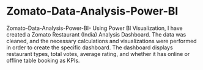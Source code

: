 # Zomato-Data-Analysis-Power-BI
Zomato-Data-Analysis-Power-BI-
Using Power BI Visualization, I have created a Zomato Restaurant (India) Analysis Dashboard. The data was cleaned, and the necessary calculations and visualizations were performed in order to create the specific dashboard. The dashboard displays restaurant types, total votes, average rating, and whether it has online or offline table booking as KPIs.
